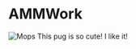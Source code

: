 # AMMWork
![Mops](https://cdn.discordapp.com/attachments/683000507534802996/735567358780768356/unnamed.jpg)
This pug is so cute! I like it!